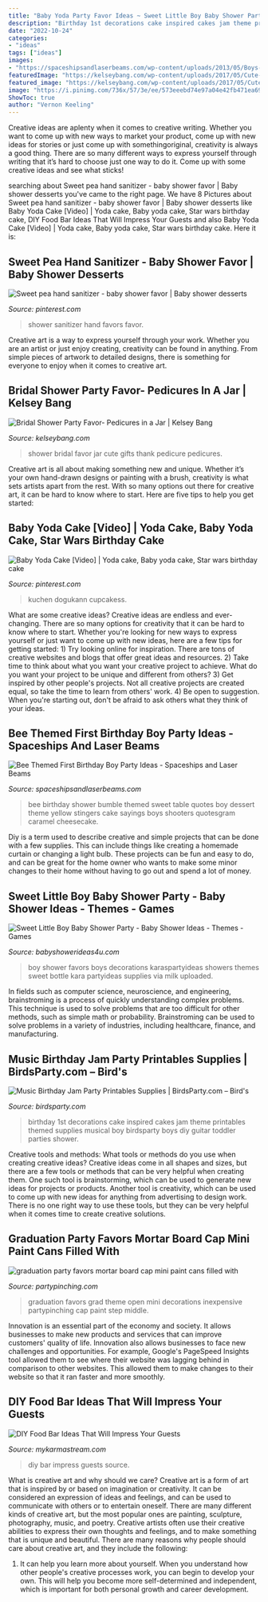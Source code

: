 ```yaml
---
title: "Baby Yoda Party Favor Ideas ~ Sweet Little Boy Baby Shower Party"
description: "Birthday 1st decorations cake inspired cakes jam theme printables themed supplies musical boy birdsparty boys diy guitar toddler parties shower"
date: "2022-10-24"
categories:
- "ideas"
tags: ["ideas"]
images:
- "https://spaceshipsandlaserbeams.com/wp-content/uploads/2013/05/Boys-Bumble-Bee-Birthday-Party-Food-Caramel-Chocolate-shooters.jpg"
featuredImage: "https://kelseybang.com/wp-content/uploads/2017/05/Cute-Bridal-Shower-Thank-You-Gifts-Pedicure-in-a-Jar-8.jpg"
featured_image: "https://kelseybang.com/wp-content/uploads/2017/05/Cute-Bridal-Shower-Thank-You-Gifts-Pedicure-in-a-Jar-8.jpg"
image: "https://i.pinimg.com/736x/57/3e/ee/573eeebd74e97a04e42fb471ea697745--hand-sanitizer-baby-shower-favor-baby-shower-favors.jpg"
ShowToc: true
author: "Vernon Keeling"
---
```



Creative ideas are aplenty when it comes to creative writing. Whether you want to come up with new ways to market your product, come up with new ideas for stories or just come up with somethingoriginal, creativity is always a good thing. There are so many different ways to express yourself through writing that it’s hard to choose just one way to do it. Come up with some creative ideas and see what sticks!

	

		
searching about Sweet pea hand sanitizer - baby shower favor | Baby shower desserts you've came to the right page. We have 8 Pictures about Sweet pea hand sanitizer - baby shower favor | Baby shower desserts like Baby Yoda Cake [Video] | Yoda cake, Baby yoda cake, Star wars birthday cake, DIY Food Bar Ideas That Will Impress Your Guests and also Baby Yoda Cake [Video] | Yoda cake, Baby yoda cake, Star wars birthday cake. Here it is:
		
    
## Sweet Pea Hand Sanitizer - Baby Shower Favor | Baby Shower Desserts

<img loading=lazy src="https://i.pinimg.com/736x/57/3e/ee/573eeebd74e97a04e42fb471ea697745--hand-sanitizer-baby-shower-favor-baby-shower-favors.jpg" onerror="this.onerror=null;this.src='https://tse4.mm.bing.net/th?id=OIP.nFgMIHyrKMRIW1KldkMRWAHaJ3&amp;pid=15.1';" alt="Sweet pea hand sanitizer - baby shower favor | Baby shower desserts">

_Source: pinterest.com_

>shower sanitizer hand favors favor. 

	

Creative art is a way to express yourself through your work. Whether you are an artist or just enjoy creating, creativity can be found in anything. From simple pieces of artwork to detailed designs, there is something for everyone to enjoy when it comes to creative art.

    
## Bridal Shower Party Favor- Pedicures In A Jar | Kelsey Bang

<img loading=lazy src="https://kelseybang.com/wp-content/uploads/2017/05/Cute-Bridal-Shower-Thank-You-Gifts-Pedicure-in-a-Jar-8.jpg" onerror="this.onerror=null;this.src='https://tse3.mm.bing.net/th?id=OIP.PMsPHBhZSkaH0Enqz1bhkQHaLH&amp;pid=15.1';" alt="Bridal Shower Party Favor- Pedicures in a Jar | Kelsey Bang">

_Source: kelseybang.com_

>shower bridal favor jar cute gifts thank pedicure pedicures. 

	

Creative art is all about making something new and unique. Whether it’s your own hand-drawn designs or painting with a brush, creativity is what sets artists apart from the rest. With so many options out there for creative art, it can be hard to know where to start. Here are five tips to help you get started: 

    
## Baby Yoda Cake [Video] | Yoda Cake, Baby Yoda Cake, Star Wars Birthday Cake

<img loading=lazy src="https://i.pinimg.com/736x/34/24/58/342458bf314bfa4ae8779ca94f13dde6.jpg" onerror="this.onerror=null;this.src='https://tse1.mm.bing.net/th?id=OIP.z3lzrfasO2N6oIAsBtrZVwHaKZ&amp;pid=15.1';" alt="Baby Yoda Cake [Video] | Yoda cake, Baby yoda cake, Star wars birthday cake">

_Source: pinterest.com_

>kuchen dogukann cupcakess. 

	

What are some creative ideas?
Creative ideas are endless and ever-changing. There are so many options for creativity that it can be hard to know where to start. Whether you're looking for new ways to express yourself or just want to come up with new ideas, here are a few tips for getting started: 1) Try looking online for inspiration. There are tons of creative websites and blogs that offer great ideas and resources. 2) Take time to think about what you want your creative project to achieve. What do you want your project to be unique and different from others? 3) Get inspired by other people's projects. Not all creative projects are created equal, so take the time to learn from others' work. 4) Be open to suggestion. When you're starting out, don't be afraid to ask others what they think of your ideas.

    
## Bee Themed First Birthday Boy Party Ideas - Spaceships And Laser Beams

<img loading=lazy src="https://spaceshipsandlaserbeams.com/wp-content/uploads/2013/05/Boys-Bumble-Bee-Birthday-Party-Food-Caramel-Chocolate-shooters.jpg" onerror="this.onerror=null;this.src='https://tse3.mm.bing.net/th?id=OIP.idmgl9wkcjZiLWYJz_MoGAHaLH&amp;pid=15.1';" alt="Bee Themed First Birthday Boy Party Ideas - Spaceships and Laser Beams">

_Source: spaceshipsandlaserbeams.com_

>bee birthday shower bumble themed sweet table quotes boy dessert theme yellow stingers cake sayings boys shooters quotesgram caramel cheesecake. 

	

Diy is a term used to describe creative and simple projects that can be done with a few supplies. This can include things like creating a homemade curtain or changing a light bulb. These projects can be fun and easy to do, and can be great for the home owner who wants to make some minor changes to their home without having to go out and spend a lot of money.

    
## Sweet Little Boy Baby Shower Party - Baby Shower Ideas - Themes - Games

<img loading=lazy src="http://www.babyshowerideas4u.com/wp-content/uploads/2014/01/boy-15.jpg" onerror="this.onerror=null;this.src='https://tse3.mm.bing.net/th?id=OIP.RTDyBVvxSqXsE__3gAt1YgHaE8&amp;pid=15.1';" alt="Sweet Little Boy Baby Shower Party - Baby Shower Ideas - Themes - Games">

_Source: babyshowerideas4u.com_

>boy shower favors boys decorations karaspartyideas showers themes sweet bottle kara partyideas supplies via milk uploaded. 

	

In fields such as computer science, neuroscience, and engineering, brainstroming is a process of quickly understanding complex problems. This technique is used to solve problems that are too difficult for other methods, such as simple math or probability. Brainstroming can be used to solve problems in a variety of industries, including healthcare, finance, and manufacturing.

    
## Music Birthday Jam Party Printables Supplies | BirdsParty.com – Bird&#039;s

<img loading=lazy src="https://cdn.shopify.com/s/files/1/1644/7575/products/musical-birthday-cake-guitar-piano-record_1024x1024.png?v=1481200591" onerror="this.onerror=null;this.src='https://tse3.mm.bing.net/th?id=OIP.eeHqKGvqvrEU1upkL7stvgHaKr&amp;pid=15.1';" alt="Music Birthday Jam Party Printables Supplies | BirdsParty.com – Bird&#039;s">

_Source: birdsparty.com_

>birthday 1st decorations cake inspired cakes jam theme printables themed supplies musical boy birdsparty boys diy guitar toddler parties shower. 

	

Creative tools and methods: What tools or methods do you use when creating creative ideas?
Creative ideas come in all shapes and sizes, but there are a few tools or methods that can be very helpful when creating them. One such tool is brainstorming, which can be used to generate new ideas for projects or products. Another tool is creativity, which can be used to come up with new ideas for anything from advertising to design work. There is no one right way to use these tools, but they can be very helpful when it comes time to create creative solutions.

    
## Graduation Party Favors Mortar Board Cap Mini Paint Cans Filled With

<img loading=lazy src="https://partypinching.com/wp-content/uploads/2016/11/g9cwater-1-1024x768.jpg" onerror="this.onerror=null;this.src='https://tse4.mm.bing.net/th?id=OIP.nO2pqUYPCsLZ4TJRJ8N3rgHaFj&amp;pid=15.1';" alt="graduation party favors mortar board cap mini paint cans filled with">

_Source: partypinching.com_

>graduation favors grad theme open mini decorations inexpensive partypinching cap paint step middle. 

	

Innovation is an essential part of the economy and society. It allows businesses to make new products and services that can improve customers' quality of life. Innovation also allows businesses to face new challenges and opportunities. For example, Google's PageSpeed Insights tool allowed them to see where their website was lagging behind in comparison to other websites. This allowed them to make changes to their website so that it ran faster and more smoothly.

    
## DIY Food Bar Ideas That Will Impress Your Guests

<img loading=lazy src="https://mykarmastream.com/wp-content/uploads/2018/07/diy-food-bar-11.jpg" onerror="this.onerror=null;this.src='https://tse4.mm.bing.net/th?id=OIP.TmfLAzoSaWic9XF009DhzgHaKS&amp;pid=15.1';" alt="DIY Food Bar Ideas That Will Impress Your Guests">

_Source: mykarmastream.com_

>diy bar impress guests source. 

	

What is creative art and why should we care?
Creative art is a form of art that is inspired by or based on imagination or creativity. It can be considered an expression of ideas and feelings, and can be used to communicate with others or to entertain oneself. There are many different kinds of creative art, but the most popular ones are painting, sculpture, photography, music, and poetry. Creative artists often use their creative abilities to express their own thoughts and feelings, and to make something that is unique and beautiful. There are many reasons why people should care about creative art, and they include the following: 
1) It can help you learn more about yourself. When you understand how other people's creative processes work, you can begin to develop your own. This will help you become more self-determined and independent, which is important for both personal growth and career development.

